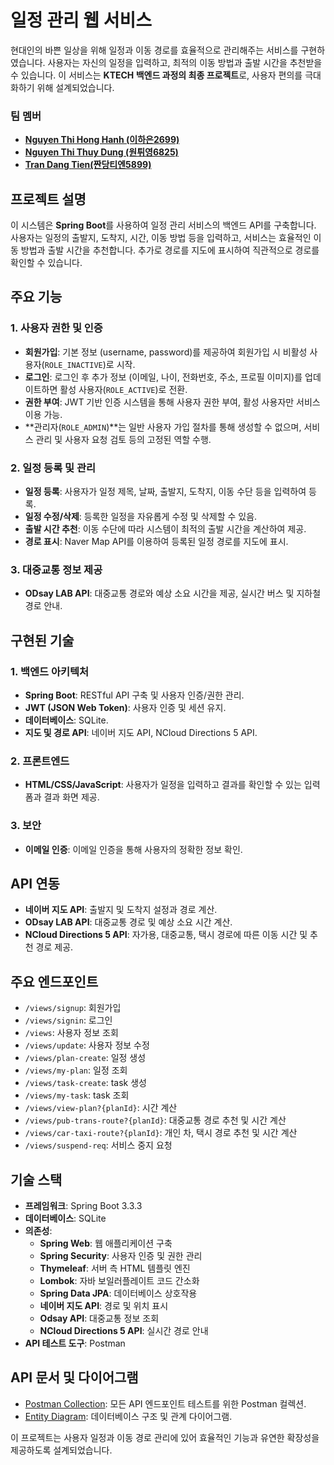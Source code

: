 # 일정 관리 웹 서비스

현대인의 바쁜 일상을 위해 일정과 이동 경로를 효율적으로 관리해주는 서비스를 구현하였습니다. 사용자는 자신의 일정을 입력하고, 최적의 이동 방법과 출발 시간을 추천받을 수 있습니다. 이 서비스는 **KTECH 백엔드 과정의 최종 프로젝트**로, 사용자 편의를 극대화하기 위해 설계되었습니다.

### 팀 멤버

- **[Nguyen Thi Hong Hanh (이하은2699)](https://github.com/haeun2910)**
- **[Nguyen Thi Thuy Dung (원튀영6825)](https://github.com/thuydung44)**
- **[Tran Dang Tien(짠당티엔5899)](https://github.com/TRANDANGTIEN99)**

## 프로젝트 설명
이 시스템은 **Spring Boot**를 사용하여 일정 관리 서비스의 백엔드 API를 구축합니다. 사용자는 일정의 출발지, 도착지, 시간, 이동 방법 등을 입력하고, 서비스는 효율적인 이동 방법과 출발 시간을 추천합니다. 추가로 경로를 지도에 표시하여 직관적으로 경로를 확인할 수 있습니다.

## 주요 기능

### 1. 사용자 권한 및 인증
- **회원가입**: 기본 정보 (username, password)를 제공하여 회원가입 시 비활성 사용자(`ROLE_INACTIVE`)로 시작.
- **로그인**: 로그인 후 추가 정보 (이메일, 나이, 전화번호, 주소, 프로필 이미지)를 업데이트하면 활성 사용자(`ROLE_ACTIVE`)로 전환.
- **권한 부여**: JWT 기반 인증 시스템을 통해 사용자 권한 부여, 활성 사용자만 서비스 이용 가능.
- **관리자(`ROLE_ADMIN`)**는 일반 사용자 가입 절차를 통해 생성할 수 없으며, 서비스 관리 및 사용자 요청 검토 등의 고정된 역할 수행.

### 2. 일정 등록 및 관리
- **일정 등록**: 사용자가 일정 제목, 날짜, 출발지, 도착지, 이동 수단 등을 입력하여 등록.
- **일정 수정/삭제**: 등록한 일정을 자유롭게 수정 및 삭제할 수 있음.
- **출발 시간 추천**: 이동 수단에 따라 시스템이 최적의 출발 시간을 계산하여 제공.
- **경로 표시**: Naver Map API를 이용하여 등록된 일정 경로를 지도에 표시.

### 3. 대중교통 정보 제공
- **ODsay LAB API**: 대중교통 경로와 예상 소요 시간을 제공, 실시간 버스 및 지하철 경로 안내.


## 구현된 기술

### 1. 백엔드 아키텍처
- **Spring Boot**: RESTful API 구축 및 사용자 인증/권한 관리.
- **JWT (JSON Web Token)**: 사용자 인증 및 세션 유지.
- **데이터베이스**: SQLite.
- **지도 및 경로 API**: 네이버 지도 API, NCloud Directions 5 API.

### 2. 프론트엔드
- **HTML/CSS/JavaScript**: 사용자가 일정을 입력하고 결과를 확인할 수 있는 입력 폼과 결과 화면 제공.

### 3. 보안
- **이메일 인증**: 이메일 인증을 통해 사용자의 정확한 정보 확인.

## API 연동
- **네이버 지도 API**: 출발지 및 도착지 설정과 경로 계산.
- **ODsay LAB API**: 대중교통 경로 및 예상 소요 시간 계산.
- **NCloud Directions 5 API**: 자가용, 대중교통, 택시 경로에 따른 이동 시간 및 추천 경로 제공.

## 주요 엔드포인트

- `/views/signup`: 회원가입
- `/views/signin`: 로그인
- `/views`: 사용자 정보 조회
- `/views/update`: 사용자 정보 수정
- `/views/plan-create`: 일정 생성
- `/views/my-plan`: 일정 조회
- `/views/task-create`: task 생성
- `/views/my-task`: task 조회
- `/views/view-plan?{planId}`: 시간 계산
- `/views/pub-trans-route?{planId}`: 대중교통 경로 추천 및 시간 계산
- `/views/car-taxi-route?{planId}`: 개인 차, 택시 경로 추천 및 시간 계산
- `/views/suspend-req`: 서비스 중지 요청

## 기술 스택

- **프레임워크**: Spring Boot 3.3.3
- **데이터베이스**: SQLite
- **의존성**:
    - **Spring Web**: 웹 애플리케이션 구축
    - **Spring Security**: 사용자 인증 및 권한 관리
    - **Thymeleaf**: 서버 측 HTML 템플릿 엔진
    - **Lombok**: 자바 보일러플레이트 코드 간소화
    - **Spring Data JPA**: 데이터베이스 상호작용
    - **네이버 지도 API**: 경로 및 위치 표시
    - **Odsay API**: 대중교통 정보 조회
    - **NCloud Directions 5 API**: 실시간 경로 안내
- **API 테스트 도구**: Postman

## API 문서 및 다이어그램

- [Postman Collection](https://github.com/haeun2910/team4-project/blob/main/schedule/team-4-project.postman_collection.json): 모든 API 엔드포인트 테스트를 위한 Postman 컬렉션.
- [Entity Diagram](https://dbdiagram.io/d/6707218197a66db9a377efae): 데이터베이스 구조 및 관계 다이어그램. 

이 프로젝트는 사용자 일정과 이동 경로 관리에 있어 효율적인 기능과 유연한 확장성을 제공하도록 설계되었습니다.